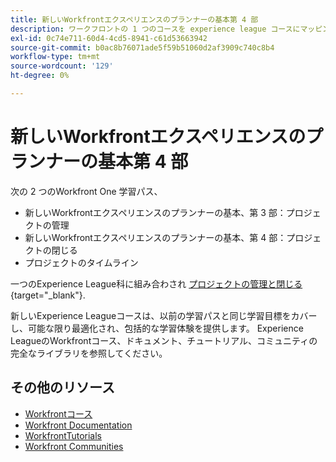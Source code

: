 ```yaml
---
title: 新しいWorkfrontエクスペリエンスのプランナーの基本第 4 部
description: ワークフロントの 1 つのコースを experience league コースにマッピング
exl-id: 0c74e711-60d4-4cd5-8941-c61d53663942
source-git-commit: b0ac8b76071ade5f59b51060d2af3909c740c8b4
workflow-type: tm+mt
source-wordcount: '129'
ht-degree: 0%

---
```


# 新しいWorkfrontエクスペリエンスのプランナーの基本第 4 部

次の 2 つのWorkfront One 学習パス、

* 新しいWorkfrontエクスペリエンスのプランナーの基本、第 3 部：プロジェクトの管理
* 新しいWorkfrontエクスペリエンスのプランナーの基本、第 4 部：プロジェクトの閉じる
* プロジェクトのタイムライン

一つのExperience League科に組み合わされ [プロジェクトの管理と閉じる](https://experienceleague.adobe.com/?recommended=Workfront-U-1-2022.2.planners){target="_blank"}.

新しいExperience Leagueコースは、以前の学習パスと同じ学習目標をカバーし、可能な限り最適化され、包括的な学習体験を提供します。  Experience LeagueのWorkfrontコース、ドキュメント、チュートリアル、コミュニティの完全なライブラリを参照してください。

## その他のリソース

* [Workfrontコース](https://experienceleague.adobe.com/?lang=en&amp;Solution=Workfront#courses)
* [Workfront Documentation](https://experienceleague.adobe.com/docs/workfront.html)
* [WorkfrontTutorials](https://experienceleague.adobe.com/docs/workfront-learn/tutorials-workfront/home.html)
* [Workfront Communities](https://experienceleaguecommunities.adobe.com/t5/workfront/ct-p/workfront)

